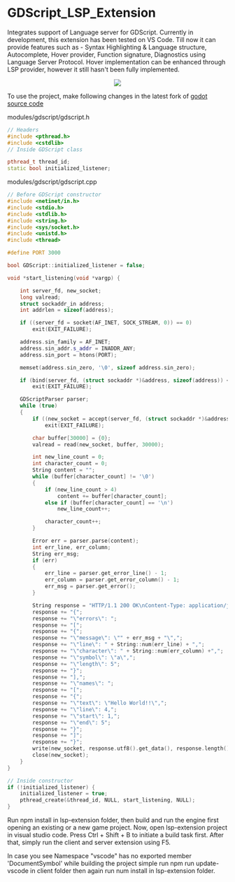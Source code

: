 # GDScript_LSP_Extension
Integrates support of Language server for GDScript. Currently in development, this extension has been tested on VS Code. Till now it can provide features such as - Syntax Highlighting & Language structure, Autocomplete, Hover provider, Function signature, Diagnostics using Language Server Protocol. Hover implementation can be enhanced through LSP provider, however it still hasn't been fully implemented.

<p align="center">
	<img src="https://media.giphy.com/media/YWWlWXJVGYzBbUSENR/giphy.gif">
</p>

To use the project, make following changes in the latest fork of [godot source code](https://github.com/godotengine/godot)<br>

modules/gdscript/gdscript.h
```c++
// Headers
#include <pthread.h>
#include <cstdlib>
// Inside GDScript class

pthread_t thread_id;
static bool initialized_listener;
```

modules/gdscript/gdscript.cpp
```c++
// Before GDScript constructor
#include <netinet/in.h>
#include <stdio.h>
#include <stdlib.h>
#include <string.h>
#include <sys/socket.h>
#include <unistd.h>
#include <thread>

#define PORT 3000

bool GDScript::initialized_listener = false;

void *start_listening(void *vargp) {

    int server_fd, new_socket;
    long valread;
    struct sockaddr_in address;
    int addrlen = sizeof(address);

    if ((server_fd = socket(AF_INET, SOCK_STREAM, 0)) == 0)
        exit(EXIT_FAILURE);

    address.sin_family = AF_INET;
    address.sin_addr.s_addr = INADDR_ANY;
    address.sin_port = htons(PORT);

    memset(address.sin_zero, '\0', sizeof address.sin_zero);

    if (bind(server_fd, (struct sockaddr *)&address, sizeof(address)) < 0 || listen(server_fd, 10) < 0)
        exit(EXIT_FAILURE);

	GDScriptParser parser;
	while (true)
    {
		if ((new_socket = accept(server_fd, (struct sockaddr *)&address, (socklen_t *)&addrlen)) < 0)
			exit(EXIT_FAILURE);

		char buffer[30000] = {0};
		valread = read(new_socket, buffer, 30000);

		int new_line_count = 0;
		int character_count = 0;
		String content = "";
		while (buffer[character_count] != '\0')
		{
			if (new_line_count > 4)
				content += buffer[character_count];
			else if (buffer[character_count] == '\n')
				new_line_count++;

			character_count++;
		}

		Error err = parser.parse(content);
		int err_line, err_column;
		String err_msg;
		if (err)
		{
			err_line = parser.get_error_line() - 1;
			err_column = parser.get_error_column() - 1;
			err_msg = parser.get_error();
		}

		String response = "HTTP/1.1 200 OK\nContent-Type: application/json\nContent-Length: 256\n\n";
		response += "{";
		response += "\"errors\": ";
		response += "[";
		response += "{";
		response += "\"message\": \"" + err_msg + "\",";
		response += "\"line\": " + String::num(err_line) + ",";
		response += "\"character\": " + String::num(err_column) +",";
		response += "\"symbol\": \"a\",";
		response += "\"length\": 5";
		response += "}";
		response += "],";
		response += "\"names\": ";
		response += "[";
		response += "{";
		response += "\"text\": \"Hello World!!\",";
		response += "\"line\": 4,";
		response += "\"start\": 1,";
		response += "\"end\": 5";
		response += "}";
		response += "]";
		response += "}";
        write(new_socket, response.utf8().get_data(), response.length());
        close(new_socket);
    }
}

// Inside constructor
if (!initialized_listener) {
	initialized_listener = true;
	pthread_create(&thread_id, NULL, start_listening, NULL);
}
```

Run npm install in lsp-extension folder, then build and run the engine first opening an existing or a new game project. Now, open lsp-extension project in visual studio code. Press Ctrl + Shift + B to initiate a build task first. After that, simply run the client and server extension using F5.

In case you see Namespace "vscode" has no exported member 'DocumentSymbol' while building the project simple run npm run update-vscode in client folder then again run num install in lsp-extension folder.